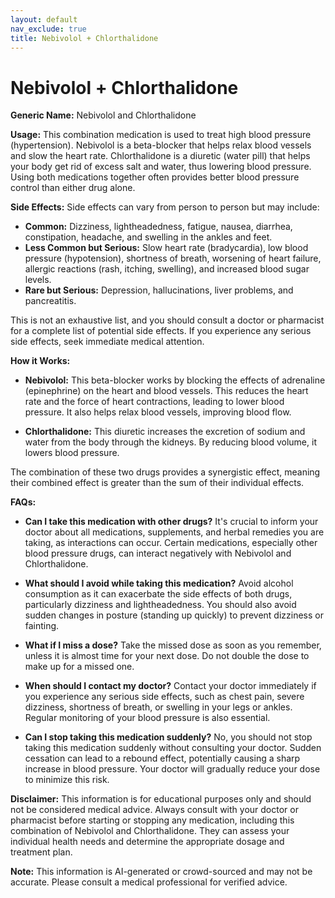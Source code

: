 ```yaml
---
layout: default
nav_exclude: true
title: Nebivolol + Chlorthalidone
---
```


# Nebivolol + Chlorthalidone

**Generic Name:** Nebivolol and Chlorthalidone

**Usage:**  This combination medication is used to treat high blood pressure (hypertension).  Nebivolol is a beta-blocker that helps relax blood vessels and slow the heart rate. Chlorthalidone is a diuretic (water pill) that helps your body get rid of excess salt and water, thus lowering blood pressure.  Using both medications together often provides better blood pressure control than either drug alone.

**Side Effects:**  Side effects can vary from person to person but may include:

* **Common:** Dizziness, lightheadedness, fatigue, nausea, diarrhea, constipation, headache, and swelling in the ankles and feet.
* **Less Common but Serious:** Slow heart rate (bradycardia), low blood pressure (hypotension), shortness of breath, worsening of heart failure, allergic reactions (rash, itching, swelling), and increased blood sugar levels.  
* **Rare but Serious:**  Depression, hallucinations, liver problems, and pancreatitis.


This is not an exhaustive list, and you should consult a doctor or pharmacist for a complete list of potential side effects.  If you experience any serious side effects, seek immediate medical attention.

**How it Works:**

* **Nebivolol:**  This beta-blocker works by blocking the effects of adrenaline (epinephrine) on the heart and blood vessels. This reduces the heart rate and the force of heart contractions, leading to lower blood pressure. It also helps relax blood vessels, improving blood flow.

* **Chlorthalidone:** This diuretic increases the excretion of sodium and water from the body through the kidneys.  By reducing blood volume, it lowers blood pressure.

The combination of these two drugs provides a synergistic effect, meaning their combined effect is greater than the sum of their individual effects.


**FAQs:**

* **Can I take this medication with other drugs?**  It's crucial to inform your doctor about all medications, supplements, and herbal remedies you are taking, as interactions can occur.  Certain medications, especially other blood pressure drugs, can interact negatively with Nebivolol and Chlorthalidone.

* **What should I avoid while taking this medication?**  Avoid alcohol consumption as it can exacerbate the side effects of both drugs, particularly dizziness and lightheadedness.  You should also avoid sudden changes in posture (standing up quickly) to prevent dizziness or fainting.

* **What if I miss a dose?** Take the missed dose as soon as you remember, unless it is almost time for your next dose.  Do not double the dose to make up for a missed one.

* **When should I contact my doctor?** Contact your doctor immediately if you experience any serious side effects, such as chest pain, severe dizziness, shortness of breath, or swelling in your legs or ankles.  Regular monitoring of your blood pressure is also essential.

* **Can I stop taking this medication suddenly?** No, you should not stop taking this medication suddenly without consulting your doctor.  Sudden cessation can lead to a rebound effect, potentially causing a sharp increase in blood pressure.  Your doctor will gradually reduce your dose to minimize this risk.


**Disclaimer:** This information is for educational purposes only and should not be considered medical advice.  Always consult with your doctor or pharmacist before starting or stopping any medication, including this combination of Nebivolol and Chlorthalidone. They can assess your individual health needs and determine the appropriate dosage and treatment plan.


**Note:** This information is AI-generated or crowd-sourced and may not be accurate. Please consult a medical professional for verified advice.